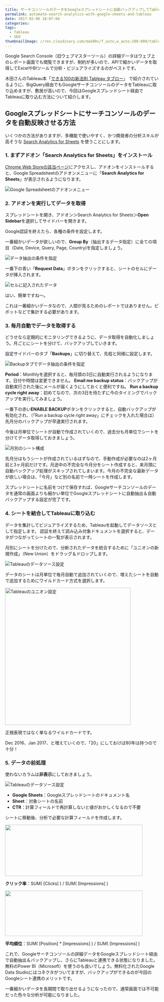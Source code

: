 ```yaml
---
title: サーチコンソールのデータをGoogleスプレッドシートに自動バックアップしてTableauにインポートする方法
permalink: automate-search-analytics-with-google-sheets-and-tableau
date: 2017-02-06 18:07:04
categories: 
tags:
  - Tableau
  - SEO
thumbnailImage: //res.cloudinary.com/mak00s/f_auto,w_auto:200:800/tableau-google-spreadsheet.png
---
```

Google Search Console（旧ウェブマスターツール）の詳細データはウェブ上のレポート画面でも閲覧できますが、制約が多いので、APIで細かいデータを取得してExcelやBIツールで分析・ビジュアライズするのがベストです。
<!-- more -->

木田さんのTableau本「[できる100の新法則 Tableau タブロー](http://amzn.asia/3Y7zSXi)」 で紹介されているように、BigQuery経由でもGoogleサーチコンソールのデータをTableauに取り込めますが、敷居が高いので、今回はGoogleスプレッドシート経由でTableauに取り込む方法について紹介します。

## Googleスプレッドシートにサーチコンソールのデータを自動反映させる方法
いくつかの方法がありますが、多機能で使いやすく、かつ開発者の分析スキルが高そうな [Search Analytics for Sheets](https://searchanalyticsforsheets.com/) を使うことにします。

### 1. まずアドオン「Search Analytics for Sheets」をインストール
[Chrome Web Storeの該当ページ](https://chrome.google.com/webstore/detail/search-analytics-for-shee/ieciiohbljgdndgfhgmdjhjgganlbncj)にアクセスし、アドオンをインストールすると、Google Spreadsheetのアドオンメニューに「**Search Analytics for Sheets**」が表示されるようになります。

<img src="//res.cloudinary.com/mak00s/f_auto,w_auto:200:800/google-spreadsheet-addon-menu-ja.png" alt="Google Spreadsheetのアドオンメニュー" sizes="100vw" />

### 2. アドオンを実行してデータを取得
スプレッドシートを開き、アドオン＞Search Analytics for Sheets＞**Open Sidebar**を選択してサイドバーを開きます。

Google認証を終えたら、各種の条件を設定します。

一番細かいデータが欲しいので、**Group By**（抽出するデータ指定）に全ての項目（Date, Device, Query, Page, Country)を指定しましょう。

<img src="//res.cloudinary.com/mak00s/f_auto,w_auto:200:800/search-analytics-config-requests.png" alt="データ抽出の条件を指定" sizes="30vw" />

一番下の青い「**Request Data**」ボタンをクリックすると、シートのセルにデータが挿入されます。

<img src="//res.cloudinary.com/mak00s/f_auto,w_auto:200:800/search-analytics-retrieved-data.png" alt="セルに記入されたデータ" sizes="100vw" />

はい、簡単ですね〜。

これは一番細かいデータなので、人間が見るためのレポートではありません。ピボットなどで集計する必要があります。

### 3. 毎月自動でデータを取得する
どうせなら定期的にモニタリングできるように、データ取得を自動化しましょう。月ごとにシートを分けて、バックアップしていきます。

設定サイドバーのタブ「**Backups**」に切り替えて、先程と同様に設定します。

<img src="//res.cloudinary.com/mak00s/f_auto,w_auto:200:800/search-analytics-config-backups.png" alt="Backupタブでデータ抽出の条件を指定" sizes="30vw" />

**Period**：Monthlyを選択すると、毎月頭の3日に自動実行されるようになります。日付や時間は変更できません。
**Email me backup status**：バックアップが自動実行された後にメールが届くようにしておくと便利ですね。
**Run a backup cycle right away**：初めてなので、次の3日を待たずに今のタイミングでバックアップを実行してみましょう。

一番下の赤い**ENABLE BACKUP**ボタンをクリックすると、自動バックアップが有効化され、（「Run a backup cycle right away」にチェックを入れた場合は）先月分のバックアップが早速実行されます。

今後は月単位でシートが自動で作成されていくので、過去分も月単位でシートを分けてデータ取得しておきましょう。

<img src="//res.cloudinary.com/mak00s/f_auto,w_auto:200:800/search-analytics-sheets-structure.png" alt="月別のシート構成" sizes="100vw" />

先月分はもうシートが作成されているはずなので、手動作成が必要なのは2ヶ月前と3ヶ月前だけです。月途中の不完全な今月分をシート作成すると、来月頭に自動バックアップ処理がスキップされてしまいます。今月の不完全な最新データが欲しい場合は、「今月」など別の名前で一時シートを作成します。

スプレッドシートに名前をつけて保存すれば、Googleサーチコンソールのデータを通常の画面よりも細かい単位でGoogleスプレッドシートに自動抽出＆自動バックアップする設定が完了です。

### 4. シートを結合してTableauに取り込む
データを集計してビジュアライズするため、Tableauを起動してデータソースとして指定します。 認証を終えて読み込み対象ドキュメントを選択すると、データがつながってシートの一覧が表示されます。

月別にシートを分けたので、分断されたデータを統合するために「ユニオンの新規作成」（New Union）をドラッグ＆ドロップします。

<img src="//res.cloudinary.com/mak00s/f_auto,w_auto:200:800/tableau-datasource-google-spreadsheet-union.png" alt="Tableauのデータソース設定" sizes="100vw" />

データのシートは月単位で毎月自動で追加されていくので、増えたシートを自動で追加するためにワイルドカード方式を選択します。

<img src="//res.cloudinary.com/mak00s/f_auto/tableau-datasource-google-spreadsheet-union-wildcard.png" alt="Tableauのユニオン設定"  width="411" height="450" />

正規表現ではなく単なるワイルドカードです。

Dec 2016、Jan 2017、と増えていくので、「20」にしておけば80年は持つので十分！

### 5. データの前処理
使わないカラムは**非表示**にしておきましょう。

<img src="//res.cloudinary.com/mak00s/f_auto,w_auto:200:800/tableau-datasource-hide.png" alt="Tableauのデータソース設定" sizes="100vw" />

- **Google Sheets**：Googleスプレッドシートのドキュメント名
- **Sheet**：対象シートの名前
- **CTR**：計算フィールドで再計算しないと値がおかしくなるので不要

シートに移動後、分析で必要な計算フィールドを作成します。

<img src="//res.cloudinary.com/mak00s/f_auto/tableau-calc-field-ctr.png" alt="" width="450" height="168" />

**クリック率**：SUM( [Clicks] ) / SUM( [Impressions] )

<img src="//res.cloudinary.com/mak00s/f_auto/tableau-calc-field-position.png" alt="" width="450" height="149" />

**平均順位**：SUM( [Position] * [Impressions] ) / SUM( [Impressions] )

これで、Googleサーチコンソールの詳細データをGoogleスプレッドシート経由で自動抽出＆バックアップし、さらにTableauと連携できる状態になりました。無料のPower BI（Microsoft）を使うのも良いでしょう。無料化されたGoogle Data Studioにはコネクタがついてますが、バックアップができるのが今回のGoogleシート連携のメリットです。

一番細かいデータを長期間で取り出せるようになったので、通常画面では不可能だった色々な分析が可能になりました。 
